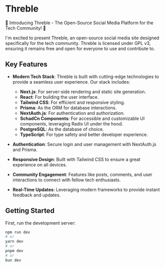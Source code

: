 # Threble

🚀 Introducing Threble - The Open-Source Social Media Platform for the Tech Community! 🌟

I'm excited to present Threble, an open-source social media site designed specifically for the tech community. Threble is licensed under GPL v3, ensuring it remains free and open for everyone to use and contribute to.

## Key Features
- **Modern Tech Stack**: Threble is built with cutting-edge technologies to provide a seamless user experience. Our stack includes:
  - **Next.js**: For server-side rendering and static site generation.
  - **React**: For building the user interface.
  - **Tailwind CSS**: For efficient and responsive styling.
  - **Prisma**: As the ORM for database interactions.
  - **NextAuth.js**: For authentication and authorization.
  - **SchadCn Components**: For accessible and customizable UI components, leveraging Radix UI under the hood.
  - **PostgreSQL**: As the database of choice.
  - **TypeScript**: For type safety and better developer experience.

- **Authentication**: Secure login and user management with NextAuth.js and Prisma.
- **Responsive Design**: Built with Tailwind CSS to ensure a great experience on all devices.
- **Community Engagement**: Features like posts, comments, and user interactions to connect with fellow tech enthusiasts.
- **Real-Time Updates**: Leveraging modern frameworks to provide instant feedback and updates.

## Getting Started
First, run the development server:

```bash
npm run dev
# or
yarn dev
# or
pnpm dev
# or
bun dev